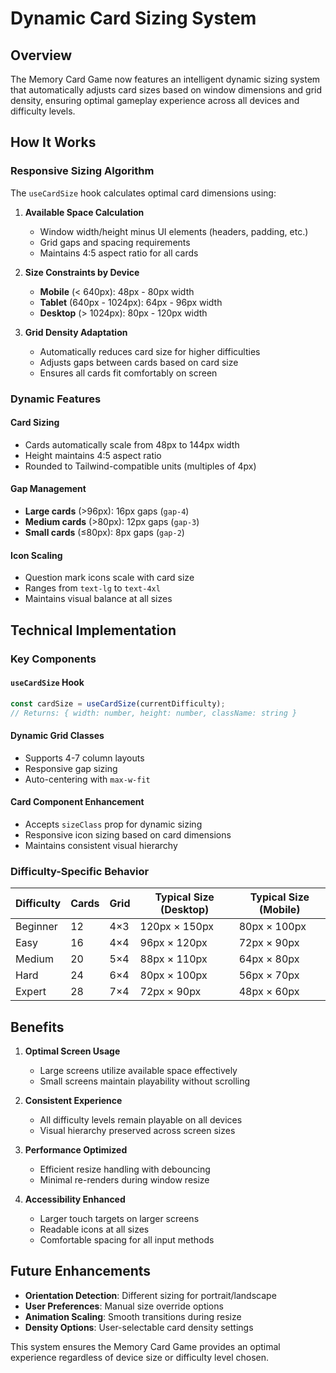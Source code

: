 # Dynamic Card Sizing System

## Overview
The Memory Card Game now features an intelligent dynamic sizing system that automatically adjusts card sizes based on window dimensions and grid density, ensuring optimal gameplay experience across all devices and difficulty levels.

## How It Works

### Responsive Sizing Algorithm
The `useCardSize` hook calculates optimal card dimensions using:

1. **Available Space Calculation**
   - Window width/height minus UI elements (headers, padding, etc.)
   - Grid gaps and spacing requirements
   - Maintains 4:5 aspect ratio for all cards

2. **Size Constraints by Device**
   - **Mobile** (< 640px): 48px - 80px width
   - **Tablet** (640px - 1024px): 64px - 96px width  
   - **Desktop** (> 1024px): 80px - 120px width

3. **Grid Density Adaptation**
   - Automatically reduces card size for higher difficulties
   - Adjusts gaps between cards based on card size
   - Ensures all cards fit comfortably on screen

### Dynamic Features

#### Card Sizing
- Cards automatically scale from 48px to 144px width
- Height maintains 4:5 aspect ratio
- Rounded to Tailwind-compatible units (multiples of 4px)

#### Gap Management
- **Large cards** (>96px): 16px gaps (`gap-4`)
- **Medium cards** (>80px): 12px gaps (`gap-3`) 
- **Small cards** (≤80px): 8px gaps (`gap-2`)

#### Icon Scaling
- Question mark icons scale with card size
- Ranges from `text-lg` to `text-4xl`
- Maintains visual balance at all sizes

## Technical Implementation

### Key Components

#### `useCardSize` Hook
```typescript
const cardSize = useCardSize(currentDifficulty);
// Returns: { width: number, height: number, className: string }
```

#### Dynamic Grid Classes
- Supports 4-7 column layouts
- Responsive gap sizing
- Auto-centering with `max-w-fit`

#### Card Component Enhancement
- Accepts `sizeClass` prop for dynamic sizing
- Responsive icon sizing based on card dimensions
- Maintains consistent visual hierarchy

### Difficulty-Specific Behavior

| Difficulty | Cards | Grid | Typical Size (Desktop) | Typical Size (Mobile) |
|------------|-------|------|------------------------|----------------------|
| Beginner   | 12    | 4×3  | 120px × 150px         | 80px × 100px        |
| Easy       | 16    | 4×4  | 96px × 120px          | 72px × 90px         |
| Medium     | 20    | 5×4  | 88px × 110px          | 64px × 80px         |
| Hard       | 24    | 6×4  | 80px × 100px          | 56px × 70px         |
| Expert     | 28    | 7×4  | 72px × 90px           | 48px × 60px         |

## Benefits

1. **Optimal Screen Usage**
   - Large screens utilize available space effectively
   - Small screens maintain playability without scrolling

2. **Consistent Experience**
   - All difficulty levels remain playable on all devices
   - Visual hierarchy preserved across screen sizes

3. **Performance Optimized**
   - Efficient resize handling with debouncing
   - Minimal re-renders during window resize

4. **Accessibility Enhanced**
   - Larger touch targets on larger screens
   - Readable icons at all sizes
   - Comfortable spacing for all input methods

## Future Enhancements

- **Orientation Detection**: Different sizing for portrait/landscape
- **User Preferences**: Manual size override options
- **Animation Scaling**: Smooth transitions during resize
- **Density Options**: User-selectable card density settings

This system ensures the Memory Card Game provides an optimal experience regardless of device size or difficulty level chosen.
